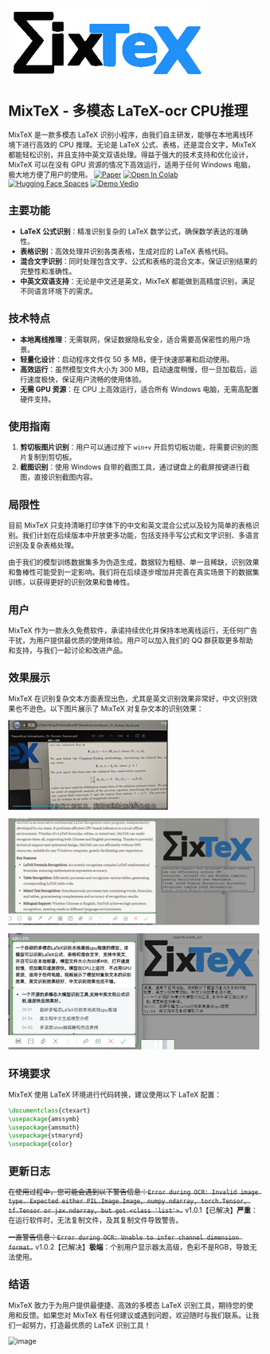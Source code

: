 
![](demo/icon.png)
# MixTeX - 多模态 LaTeX-ocr CPU推理

MixTeX 是一款多模态 LaTeX 识别小程序，由我们自主研发，能够在本地离线环境下进行高效的 CPU 推理。无论是 LaTeX 公式、表格，还是混合文字，MixTeX 都能轻松识别，并且支持中英文双语处理。得益于强大的技术支持和优化设计，MixTeX 可以在没有 GPU 资源的情况下高效运行，适用于任何 Windows 电脑，极大地方便了用户的使用。
[![Paper](https://img.shields.io/badge/Paper-arxiv.2406.17148-white)](https://arxiv.org/abs/2406.17148) 
<a href="https://colab.research.google.com/github/RQLuo/MixTeX/blob/main/MixTex_Demo.ipynb" target="_parent"><img src="https://colab.research.google.com/assets/colab-badge.svg" alt="Open In Colab"/></a>
[![Hugging Face Spaces](https://img.shields.io/badge/🤗%20Hugging%20Face-Community%20Space-blue)](https://huggingface.co/MixTex/ZhEn-Latex-OCR)
[![Demo Vedio](https://img.shields.io/badge/📺%20Demo-Vedio%20-white)](https://www.bilibili.com/video/BV1hS42197Vp/)

## 主要功能

- **LaTeX 公式识别**：精准识别复杂的 LaTeX 数学公式，确保数学表达的准确性。
- **表格识别**：高效处理并识别各类表格，生成对应的 LaTeX 表格代码。
- **混合文字识别**：同时处理包含文字、公式和表格的混合文本，保证识别结果的完整性和准确性。
- **中英文双语支持**：无论是中文还是英文，MixTeX 都能做到高精度识别，满足不同语言环境下的需求。

## 技术特点

- **本地离线推理**：无需联网，保证数据隐私安全，适合需要高保密性的用户场景。
- **轻量化设计**：启动程序文件仅 50 多 MB，便于快速部署和启动使用。
- **高效运行**：虽然模型文件大小为 300 MB，启动速度稍慢，但一旦加载后，运行速度极快，保证用户流畅的使用体验。
- **无需 GPU 资源**：在 CPU 上高效运行，适合所有 Windows 电脑，无需高配置硬件支持。

## 使用指南

1. **剪切板图片识别**：用户可以通过按下 `win+v` 开启剪切板功能，将需要识别的图片复制到剪切板。
2. **截图识别**：使用 Windows 自带的截图工具，通过键盘上的截屏按键进行截图，直接识别截图内容。

## 局限性

目前 MixTeX 只支持清晰打印字体下的中文和英文混合公式以及较为简单的表格识别。我们计划在后续版本中开放更多功能，包括支持手写公式和文字识别、多语言识别及复杂表格处理。

由于我们的模型训练数据集多为伪造生成，数据较为粗糙、单一且稀缺，识别效果和鲁棒性可能受到一定影响。我们将在后续逐步增加并完善在真实场景下的数据集训练，以获得更好的识别效果和鲁棒性。

## 用户

MixTeX 作为一款永久免费软件，承诺持续优化并保持本地离线运行，无任何广告干扰，为用户提供最优质的使用体验。用户可以加入我们的 QQ 群获取更多帮助和支持，与我们一起讨论和改进产品。

## 效果展示

MixTeX 在识别复杂文本方面表现出色，尤其是英文识别效果非常好，中文识别效果也不逊色。以下图片展示了 MixTeX 对复杂文本的识别效果：

![](demo/1.gif)

![](demo/3.png)

![](demo/2.png)


## 环境要求

MixTeX 使用 LaTeX 环境进行代码转换，建议使用以下 LaTeX 配置：

```latex
\documentclass{ctexart}
\usepackage{amssymb}
\usepackage{amsmath}
\usepackage{stmaryrd}
\usepackage{color}
```

## 更新日志

~~在使用过程中，您可能会遇到以下警告信息：`Error during OCR: Invalid image type. Expected either PIL.Image.Image, numpy.ndarray, torch.Tensor, tf.Tensor or jax.ndarray, but got <class 'list'>.`~~
v1.0.1【已解决】**严重**：在运行软件时，无法复制文件，及其复制文件导致警告。

~~一直警告信息：`Error during OCR: Unable to infer channel dimension format.`~~
v1.0.2【已解决】**极端**：个别用户显示器太高级，色彩不是RGB，导致无法使用。

## 结语

MixTeX 致力于为用户提供最便捷、高效的多模态 LaTeX 识别工具，期待您的使用和反馈。如果您对 MixTeX 有任何建议或遇到问题，欢迎随时与我们联系。让我们一起努力，打造最优质的 LaTeX 识别工具！

![image](https://github.com/user-attachments/assets/4981867a-8d6f-4583-b7ab-a95a10ca71ca)

